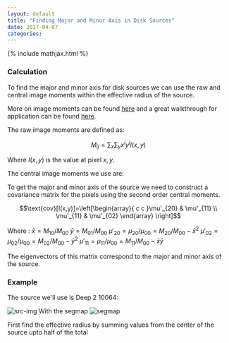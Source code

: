 ```yaml
---
layout: default
title: "Finding Major and Minor Axis in Disk Sources"
date: 2017-04-07
categories:
---
```


{% include mathjax.html  %}

### Calculation

To find the major and minor axis for disk sources we can use the raw and central image moments within the effective radius of the source.

More on image moments can be found [here](https://en.wikipedia.org/wiki/Image_moment) and a great walkthrough for application can be found [here](https://alyssaq.github.io/2015/computing-the-axes-or-orientation-of-a-blob/). 

The raw image moments  are defined as:

$$M_{ij}=\sum_x\sum_yx^iy^jI(x,y)$$

Where $I(x,y)$ is the value at pixel $x,y$.

The central image moments we use are:


To get the major and minor axis of the source we need to construct a covariance matrix for the pixels using the second order central moments.

$$\text{cov}[I(x,y)]=\left[\begin{array}{ c c }\mu'_{20} & \mu'_{11} \\ \mu'_{11} & \mu'_{02} \end{array} \right]$$

Where :
$\bar{x} = M_{10}/M_{00}$
$\bar{y} = M_{01}/M_{00}$
$\mu'_{20} = \mu_{20}/\mu_{00} = M_{20}/M_{00} - \bar{x}^2$
$\mu'_{02} = \mu_{02}/\mu_{00} = M_{02}/M_{00} - \bar{y}^2$
$\mu'_{11} = \mu_{11}/\mu_{00} = M_{11}/M_{00} - \bar{x}\bar{y}$

The eigenvectors of this matrix correspond to the major and minor axis of the source.

### Example

The source we'll use is Deep 2 10064:

![src-img]({{site.url}}/assets/imgs/2014-04-07/src-image.png)
With the segmap
![segmap]({{site.url}}/assets/imgs/2014-04-07/segmap.png)

First find the effective radius by summing values from the center of the source upto half of the total 